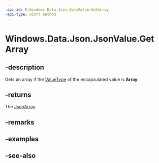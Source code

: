 ```yaml
---
-api-id: M:Windows.Data.Json.JsonValue.GetArray
-api-type: winrt method
---
```


<!-- Method syntax
public Windows.Data.Json.JsonArray GetArray()
-->

# Windows.Data.Json.JsonValue.GetArray

## -description
Gets an array if the [ValueType](ijsonvalue_valuetype.md) of the encapsulated value is **Array**.

## -returns
The [JsonArray](jsonarray.md).

## -remarks

## -examples

## -see-also
